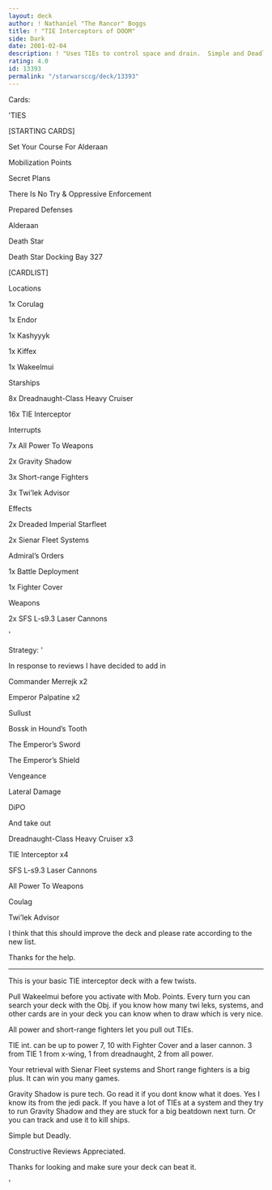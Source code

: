 ```yaml
---
layout: deck
author: ! Nathaniel "The Rancor" Boggs
title: ! "TIE Interceptors of DOOM"
side: Dark
date: 2001-02-04
description: ! "Uses TIEs to control space and drain.  Simple and Deadly."
rating: 4.0
id: 13393
permalink: "/starwarsccg/deck/13393"
---
```

Cards: 

'TIES


[STARTING CARDS]


Set Your Course For Alderaan

Mobilization Points   

Secret Plans   

There Is No Try & Oppressive Enforcement

Prepared Defenses

Alderaan   

Death Star   

Death Star Docking Bay 327


[CARDLIST]

Locations

   1x Corulag

   1x Endor

   1x Kashyyyk

   1x Kiffex

   1x Wakeelmui

Starships

   8x Dreadnaught-Class Heavy Cruiser

   16x TIE Interceptor


Interrupts

   7x All Power To Weapons

   2x Gravity Shadow

   3x Short-range Fighters

   3x Twi’lek Advisor


Effects

   2x Dreaded Imperial Starfleet

   2x Sienar Fleet Systems


Admiral’s Orders

   1x Battle Deployment

   1x Fighter Cover


Weapons

   2x SFS L-s9.3 Laser Cannons


'

Strategy: '

In response to reviews I have decided to add in

Commander Merrejk x2

Emperor Palpatine x2

Sullust

Bossk in Hound’s Tooth 

The Emperor’s Sword 

The Emperor’s Shield 

Vengeance 

Lateral Damage 

DiPO 


And take out

Dreadnaught-Class Heavy Cruiser x3

TIE Interceptor x4

SFS L-s9.3 Laser Cannons

All Power To Weapons

Coulag

Twi’lek Advisor


I think that this should improve the deck and please rate according to the new list.

Thanks for the help.

___________



This is your basic TIE interceptor deck with a few twists.  


Pull Wakeelmui before you activate with Mob. Points.  Every turn you can search your deck with the Obj. if you know how many twi leks, systems,  and other cards are in your deck you can know when to draw which is very nice.


All power and short-range fighters let you pull out TIEs.


TIE int. can be up to power 7, 10 with Fighter Cover and a laser cannon.  3 from TIE 1 from x-wing, 1 from dreadnaught, 2 from all power. 


Your retrieval with Sienar Fleet systems and Short range fighters is a big plus.  It can win you many games.


Gravity Shadow is pure tech.  Go read it if you dont know what it does.  Yes I know its from the jedi pack.  If you have a lot of TIEs at a system and they try to run Gravity Shadow and they are stuck for a big beatdown next turn.  Or you can track and use it to kill ships.

Simple but Deadly.


Constructive Reviews Appreciated.


Thanks for looking and make sure your deck can beat it.


'
